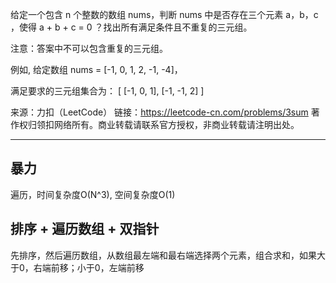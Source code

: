 
给定一个包含 n 个整数的数组 nums，判断 nums 中是否存在三个元素 a，b，c ，使得 a + b + c = 0 ？找出所有满足条件且不重复的三元组。

注意：答案中不可以包含重复的三元组。

例如, 给定数组 nums = [-1, 0, 1, 2, -1, -4]，

满足要求的三元组集合为：
[
  [-1, 0, 1],
  [-1, -1, 2]
]

来源：力扣（LeetCode）
链接：https://leetcode-cn.com/problems/3sum
著作权归领扣网络所有。商业转载请联系官方授权，非商业转载请注明出处。

---

## 暴力

遍历，时间复杂度O(N^3), 空间复杂度O(1)

## 排序 + 遍历数组 + 双指针  

先排序，然后遍历数组，从数组最左端和最右端选择两个元素，组合求和，如果大于0，右端前移；小于0，左端前移


